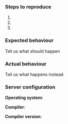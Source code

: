 ### Steps to reproduce
1.
2.
3.

### Expected behaviour
Tell us what should happen

### Actual behaviour
Tell us what happens instead

### Server configuration
**Operating system**:

**Compiler**:

**Compiler version**: